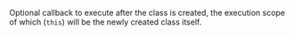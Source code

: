 Optional callback to execute after the class is created, the execution scope of which
(`this`) will be the newly created class itself.
